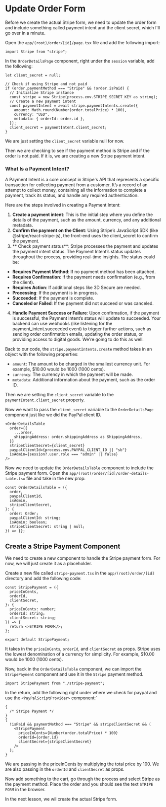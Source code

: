# Update Order Form

Before we create the actual Stripe form, we need to update the order form and include something called payment intent and the client secret, which I'll go over in a minute.

Open the `app/(root)/order/[id]/page.tsx` file and add the following import:

```tsx
import Stripe from "stripe";
```

In the `OrderDetailsPage` component, right under the `session` variable, add the following:

```tsx
let client_secret = null;

// Check if using Stripe and not paid
if (order.paymentMethod === "Stripe" && !order.isPaid) {
  // Initialize Stripe instance
  const stripe = new Stripe(process.env.STRIPE_SECRET_KEY as string);
  // Create a new payment intent
  const paymentIntent = await stripe.paymentIntents.create({
    amount: Math.round(Number(order.totalPrice) * 100),
    currency: "USD",
    metadata: { orderId: order.id },
  });
  client_secret = paymentIntent.client_secret;
}
```

We are just setting the `client_secret` variable null for now.

Then we are checking to see if the payment method is Stripe and if the order is not paid. If it is, we are creating a new Stripe payment intent.

### What Is a Payment Intent?

A Payment Intent is a core concept in Stripe's API that represents a specific transaction for collecting payment from a customer. It’s a record of an attempt to collect money, containing all the information to complete a payment, track its status, and handle any required authentication.

Here are the steps involved in creating a Payment Intent:

1. **Create a payment intent**: This is the initial step where you define the details of the payment, such as the amount, currency, and any additional metadata.
2. **Confirm the payment on the Client**: Using Stripe’s JavaScript SDK (like @stripe/react-stripe-js), the front-end uses the client_secret to confirm the payment.
3. ** Check payment status**: Stripe processes the payment and updates the payment intent status. The Payment Intent’s status updates throughout the process, providing real-time insights. The status could be:

- **Requires Payment Method**: If no payment method has been attached.
- **Requires Confirmation**: If the payment needs confirmation (e.g., from the client).
- **Requires Action**: If additional steps like 3D Secure are needed.
- **Processing**: If the payment is in progress.
- **Succeeded**: If the payment is complete.
- **Canceled or Failed**: If the payment did not succeed or was canceled.

4. **Handle Payment Success or Failure**: Upon confirmation, if the payment is successful, the Payment Intent’s status will update to succeeded. Your backend can use webhooks (like listening for the payment_intent.succeeded event) to trigger further actions, such as sending order confirmation emails, updating the order status, or providing access to digital goods. We're going to do this as well.

Back to our code, the `stripe.paymentIntents.create` method takes in an object with the following properties:

- `amount`: The amount to be charged in the smallest currency unit. For example, $10.00 would be 1000 (1000 cents).
- `currency`: The currency in which the payment will be made.
- `metadata`: Additional information about the payment, such as the order ID.

Then we are setting the `client_secret` variable to the `paymentIntent.client_secret` property.

Now we want to pass the `client_secret` variable to the `OrderDetailsPage` component just like we did the PayPal client ID.

```tsx
<OrderDetailsTable
  order={{
    ...order,
    shippingAddress: order.shippingAddress as ShippingAddress,
  }}
  stripeClientSecret={client_secret}
  paypalClientId={process.env.PAYPAL_CLIENT_ID || "sb"}
  isAdmin={session?.user.role === "admin" || false}
/>
```

Now we need to update the `OrderDetailsTable` component to include the Stripe payment form. Open the `app/(root)/order/[id]/order-details-table.tsx` file and take in the new prop:

```tsx
const OrderDetailsTable = ({
  order,
  paypalClientId,
  isAdmin,
  stripeClientSecret,
}: {
  order: Order;
  paypalClientId: string;
  isAdmin: boolean;
  stripeClientSecret: string | null;
}) => {};
```

## Create a Stripe Payment Component

We need to create a new component to handle the Stripe payment form. For now, we will just create it as a placeholder.

Create a new file called `stripe-payment.tsx` in the `app/(root)/order/[id]` directory and add the following code:

```tsx
const StripePayment = ({
  priceInCents,
  orderId,
  clientSecret,
}: {
  priceInCents: number;
  orderId: string;
  clientSecret: string;
}) => {
  return <>STRIPE FORM</>;
};

export default StripePayment;
```

It takes in the `priceInCents`, `orderId`, and `clientSecret` as props. Stripe uses the lowest denomination of a currency for simplicity. For example, $10.00 would be 1000 (1000 cents).

Now, back in the `OrderDetailsTable` component, we can import the `StripePayment` component and use it in the `Stripe` payment method.

```tsx
import StripePayment from "./stripe-payment";
```

In the return, add the following right under where we check for paypal and use the `<PayPalScriptProvider>` component:`

```tsx
{
  /* Stripe Payment */
}
{
  !isPaid && paymentMethod === "Stripe" && stripeClientSecret && (
    <StripePayment
      priceInCents={Number(order.totalPrice) * 100}
      orderId={order.id}
      clientSecret={stripeClientSecret}
    />
  );
}
```

We are passing in the priceInCents by multiplying the total price by 100. We are also passing in the `orderId` and `clientSecret` as props.

Now add something to the cart, go through the process and select Stripe as the payment method. Place the order and you should see the text `STRIPE FORM` in the browser.

In the next lesson, we wil create the actual Stripe form.
